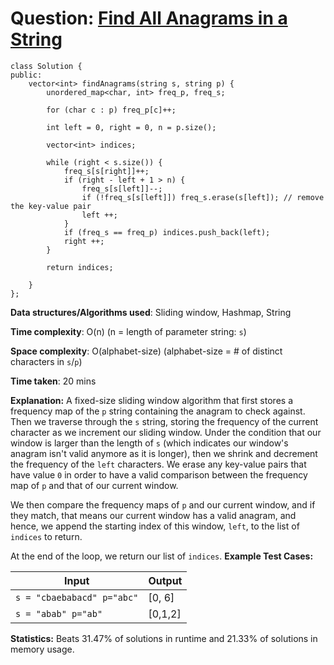 <h1>Question: <a href="https://leetcode.com/problems/find-all-anagrams-in-a-string/description/">Find All Anagrams in a String</a></h1>

```
class Solution {
public:
    vector<int> findAnagrams(string s, string p) {
        unordered_map<char, int> freq_p, freq_s;

        for (char c : p) freq_p[c]++;

        int left = 0, right = 0, n = p.size();

        vector<int> indices;

        while (right < s.size()) {
            freq_s[s[right]]++;
            if (right - left + 1 > n) {
                freq_s[s[left]]--;
                if (!freq_s[s[left]]) freq_s.erase(s[left]); // remove the key-value pair
                left ++;
            }
            if (freq_s == freq_p) indices.push_back(left);
            right ++;
        }

        return indices;

    }
};
```

**Data structures/Algorithms used**: Sliding window, Hashmap, String

**Time complexity**: O(n) (n = length of parameter string: `s`)

**Space complexity**: O(alphabet-size) (alphabet-size = # of distinct characters in `s`/`p`)

**Time taken**: 20 mins

**Explanation:**
A fixed-size sliding window algorithm that first stores a frequency map of the `p` string containing the anagram to check against. Then we traverse through the `s` string, storing the frequency of the current character as we increment our sliding window. Under the condition that our window is larger than the length of `s` (which indicates our window's anagram isn't valid anymore as it is longer), then we shrink and decrement the frequency of the `left` characters. We erase any key-value pairs that have value `0` in order to have a valid comparison between the frequency map of `p` and that of our current window.

We then compare the frequency maps of `p` and our current window, and if they match, that means our current window has a valid anagram, and hence, we append the starting index of this window, `left`, to the list of `indices` to return.

At the end of the loop, we return our list of `indices`.
**Example Test Cases:**


| Input  | Output |
| ------------- | ------------- |
| <code>s = "cbaebabacd" p="abc"</code>  | [0, 6] |
| <code>s = "abab" p="ab"</code>  | [0,1,2] |


**Statistics:** Beats 31.47% of solutions in runtime and 21.33% of solutions in memory usage.


